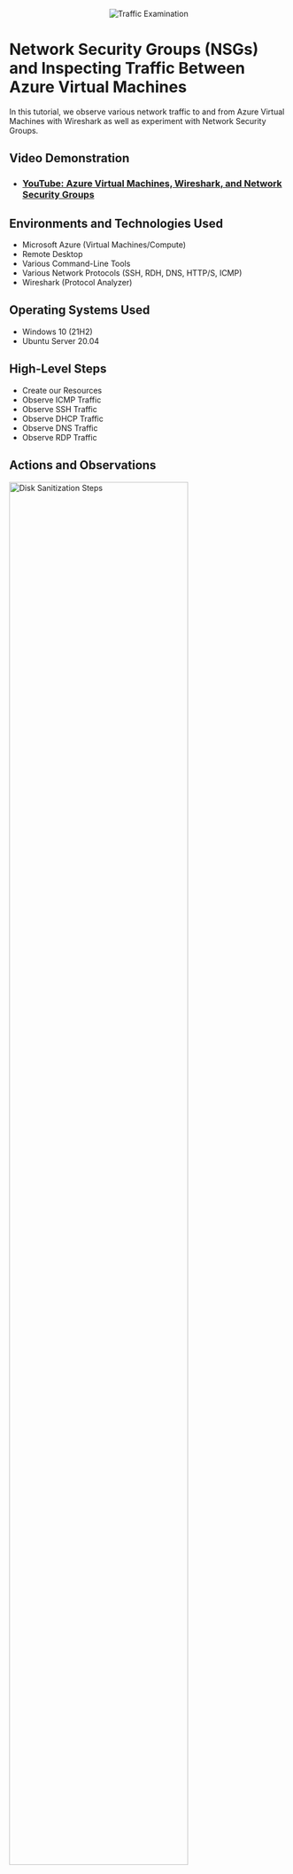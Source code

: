 <p align="center">
<img src="https://i.imgur.com/Ua7udoS.png" alt="Traffic Examination"/>
</p>

<h1>Network Security Groups (NSGs) and Inspecting Traffic Between Azure Virtual Machines</h1>
In this tutorial, we observe various network traffic to and from Azure Virtual Machines with Wireshark as well as experiment with Network Security Groups. <br />


<h2>Video Demonstration</h2>

- ### [YouTube: Azure Virtual Machines, Wireshark, and Network Security Groups](https://www.youtube.com/results?search_query=Azure+Virtual+Machines%2C+Wireshark%2C+and+Network+Security+Groups)

<h2>Environments and Technologies Used</h2>

- Microsoft Azure (Virtual Machines/Compute)
- Remote Desktop
- Various Command-Line Tools
- Various Network Protocols (SSH, RDH, DNS, HTTP/S, ICMP)
- Wireshark (Protocol Analyzer)

<h2>Operating Systems Used </h2>

- Windows 10 (21H2)
- Ubuntu Server 20.04

<h2>High-Level Steps</h2>

- Create our Resources
- Observe ICMP Traffic
- Observe SSH Traffic
- Observe DHCP Traffic
- Observe DNS Traffic
- Observe RDP Traffic


<h2>Actions and Observations</h2>

<p>
<img src="https://i.imgur.com/sjQySeo.png" height="80%" width="80%" alt="Disk Sanitization Steps"/>
</p>
<p>
Part 1 (Create our Resources)
- Create a Resource Group
- Create a Windows 10 Virtual Machine (VM)
- While creating the VM, select the previously created Resource Group
- While creating the VM, allow it to create a new Virtual Network (Vnet) and Subnet
- Create a Linux (Ubuntu) VM
- While create the VM, select the previously created Resource Group and Vnet
- Observe Your Virtual Network within Network Watcher

</p>
<br />

<p>
<img src="https://i.imgur.com/yiHbfbG.png" height="80%" width="80%" alt="Disk Sanitization Steps"/>
</p>
<p>
- Part 2 (Observe ICMP Traffic)
- Use Remote Desktop to connect to your Windows 10 Virtual Machine
- Within your Windows 10 Virtual Machine, Install Wireshark
- Open Wireshark and filter for ICMP traffic only
- Retrieve the private IP address of the Ubuntu VM and attempt to ping it from within the Windows 10 VM
- Observe ping requests and replies within WireShark
- From The Windows 10 VM, open command line or PowerShell and attempt to ping a public website (such as www.google.com) and observe the traffic in WireShark
- Initiate a perpetual/non-stop ping from your Windows 10 VM to your Ubuntu VM
- Open the Network Security Group your Ubuntu VM is using and disable incoming (inbound) ICMP traffic
- Back in the Windows 10 VM, observe the ICMP traffic in WireShark and the command line Ping activity
- Re-enable ICMP traffic for the Network Security Group your Ubuntu VM is using
- Back in the Windows 10 VM, observe the ICMP traffic in WireShark and the command line Ping activity (should start working)
- Stop the ping activity

</p>
<br />

<p>
<img src="https://i.imgur.com/hvHyWua.png" height="80%" width="80%" alt="Disk Sanitization Steps"/>
</p>
<p>
 Part 2 (Observe SSH Traffic)
- Back in Wireshark, filter for SSH traffic only
- From your Windows 10 VM, “SSH into” your Ubuntu Virtual Machine (via its private IP address)
- Type commands (username, pwd, etc) into the linux SSH connection and observe SSH traffic spam in WireShark
- Exit the SSH connection by typing ‘exit’ and pressing [Enter]

</p>
<br />
<p>
<img src="https://i.imgur.com/DV8Wpkf.png" height="80%" width="80%" alt="Disk Sanitization Steps"/>
</p>
<p>
Part 2 (Observe DHCP Traffic)
- Back in Wireshark, filter for DHCP traffic only
- From your Windows 10 VM, attempt to issue your VM a new IP address from the command line (ipconfig /renew)
- Observe the DHCP traffic appearing in WireShark

</p>
<br />
<p>
<img src="https://i.imgur.com/V5BS07S.png" height="80%" width="80%" alt="Disk Sanitization Steps"/>
</p>
<p>
Part 2 (Observe DNS Traffic)
- Back in Wireshark, filter for DNS traffic only
- From your Windows 10 VM within a command line, use nslookup to see what google.com and disney.com’s IP addresses are
- Observe the DNS traffic being show in WireShark

</p>
<br />
<p>
<img src="https://i.imgur.com/UHg6x6c.png" height="80%" width="80%" alt="Disk Sanitization Steps"/>
</p>
<p>
Part 2 (Observe RDP Traffic)
- Back in Wireshark, filter for RDP traffic only (tcp.port == 3389)
- Oserve the immediate non-stop spam of traffic? Why do you think it’s non-stop spamming vs only showing traffic when you do an activity?
- Answer: because the RDP (protocol) is constantly showing you a live stream from one computer to another, therefor traffic is always being transmitted

</p>
